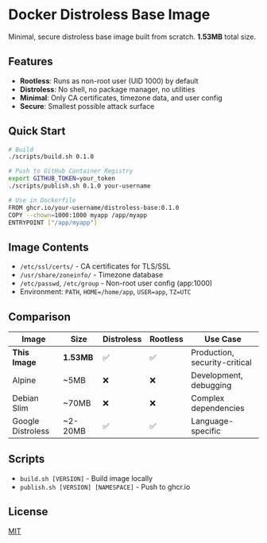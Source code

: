 # Docker Distroless Base Image

Minimal, secure distroless base image built from scratch. **1.53MB** total size.

## Features

- **Rootless**: Runs as non-root user (UID 1000) by default
- **Distroless**: No shell, no package manager, no utilities
- **Minimal**: Only CA certificates, timezone data, and user config
- **Secure**: Smallest possible attack surface

## Quick Start

```bash
# Build
./scripts/build.sh 0.1.0

# Push to GitHub Container Registry
export GITHUB_TOKEN=your_token
./scripts/publish.sh 0.1.0 your-username

# Use in Dockerfile
FROM ghcr.io/your-username/distroless-base:0.1.0
COPY --chown=1000:1000 myapp /app/myapp
ENTRYPOINT ["/app/myapp"]
```

## Image Contents

- `/etc/ssl/certs/` - CA certificates for TLS/SSL
- `/usr/share/zoneinfo/` - Timezone database
- `/etc/passwd`, `/etc/group` - Non-root user config (app:1000)
- Environment: `PATH`, `HOME=/home/app`, `USER=app`, `TZ=UTC`

## Comparison

| Image | Size | Distroless | Rootless | Use Case |
|-------|------|------------|----------|----------|
| **This Image** | **1.53MB** | ✅ | ✅ | Production, security-critical |
| Alpine | ~5MB | ❌ | ❌ | Development, debugging |
| Debian Slim | ~70MB | ❌ | ❌ | Complex dependencies |
| Google Distroless | ~2-20MB | ✅ | ✅ | Language-specific |

## Scripts

- `build.sh [VERSION]` - Build image locally
- `publish.sh [VERSION] [NAMESPACE]` - Push to ghcr.io

## License

[MIT](LICENSE)